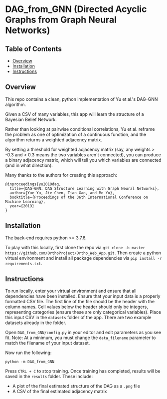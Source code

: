 # DAG_from_GNN (Directed Acyclic Graphs from Graph Neural Networks)

## Table of Contents

- [Overview](#overview)
- [Installation](#installation)
- [Instructions](#references)

## Overview

This repo contains a clean, python implementation of Yu et al.'s DAG-GNN algorithm.

Given a CSV of many variables, this app will learn the structure of a Bayesian Belief Network.

Rather than looking at pairwise conditional correlations, Yu et al. reframe the problem
as one of optimization of a continuous function, and the algorithm returns a weighted adjacency matrix.

By setting a threshold for weighted adjacency matrix (say, any weights > -0.3 and < 0.3 means the two variables aren't connected),
you can produce a binary adjacency matrix, which will tell you which variables are connected (and in what direction).

Many thanks to the authors for creating this approach:

```
@inproceedings{yu2019dag,
  title={DAG-GNN: DAG Structure Learning with Graph Neural Networks},
  author={Yue Yu, Jie Chen, Tian Gao, and Mo Yu},
  booktitle={Proceedings of the 36th International Conference on Machine Learning},
  year={2019}
}
```

## Installation

The back-end requires python >= 3.7.6.

To play with this locally, first clone the repo via `git clone -b master https://github.com/OrthoProject/Ortho_Web_App.git`. Then create a python virtual environment and install all package dependencies via `pip install -r requirements.txt`.

## Instructions

To run locally, enter your virtual environment and ensure that all dependencies have been installed.
Ensure that your input data is a properly formatted CSV file. The first line of the file should
be the header with the column names. Cell values below the header should only be integers,
representing categories (ensure these are only categorical variables). Place this input CSV
in the `datasets` folder of the app. There are two example datasets already in the folder.

Open `DAG_from_GNN/config.py` in your editor and edit parameters as you see fit.
Note: At a minimum, you must change the `data_filename` parameter to match the filename
of your input dataset.

Now run the following:

`python -m DAG_from_GNN`

Press `CTRL + C` to stop training. Once training has completed, results will be
saved in the `results` folder. These include:

* A plot of the final estimated structure of the DAG as a `.png` file
* A CSV of the final estimated adjacency matrix
